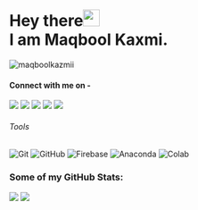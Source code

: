 # Hey there<img src="https://github.com/sharur7/sharur7-profile-readme/blob/master/wave.gif" width="30px"><br>I am Maqbool Kaxmi.

<p align="left"> <img src="https://komarev.com/ghpvc/?username=maqboolkazmii" alt="maqboolkazmii" /> </p> 



#### Connect with me on - 
[<img src="https://img.shields.io/badge/twitter-%231DA1F2.svg?&style=for-the-badge&logo=twitter&logoColor=white" />](https://twitter.com/maqboolkaxmi) 
[<img src="https://img.shields.io/badge/linkedin-%230077B5.svg?&style=for-the-badge&logo=linkedin&logoColor=white" />](https://www.linkedin.com/in/maqboolkazmi/) 
[<img src = "https://img.shields.io/badge/instagram-%23EE157B.svg?&style=for-the-badge&logo=instagram&logoColor=white">](https://www.instagram.com/maqboolkaxmi/)
[<img src = "https://img.shields.io/badge/facebook-%231877F2.svg?&style=for-the-badge&logo=facebook&logoColor=white">](https://www.facebook.com/maqboolkazmii)
[<img src ="https://img.shields.io/badge/Quora-%23E4405F.svg?&style=for-the-badge&logo=quora&logoColor=red%22">](https://www.quora.com/profile/Maqbool-Kazmi)




###### Tools
![Git](https://img.shields.io/badge/-Git-black?style=flat-square&logo=git)
![GitHub](https://img.shields.io/badge/-GitHub-181717?style=flat-square&logo=github)
![Firebase](https://img.shields.io/badge/-Firebase-181717?style=flat-square&logo=firebase)
![Anaconda](https://img.shields.io/badge/-Anaconda-181717?style=flat-square&logo=anaconda)
![Colab](https://img.shields.io/badge/-Colab-181717?style=flat-square&logo=google_colab)

### Some of my GitHub Stats:
<p>
    <img src="https://github-readme-stats.vercel.app/api?username=maqboolkazmii&show_icons=true&theme=tokyonight&line_height=40">
    <img src="https://github-readme-stats.vercel.app/api/top-langs/?username=maqboolkazmii&theme=tokyonight&line_height=40">
</p>
